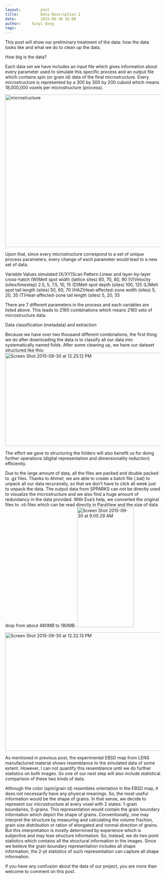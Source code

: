 ```yaml
---
layout:     	post
title:      	Data Description 2
date:       	2015-09-30 16:00
author:     Xinyi Gong
tags:         
---
```


This post will show our preliminary treatment of the data: how the data looks like and what we do to clean up the data.


How big is the data?

Each data set we have includes an input file which gives information about every parameter used to simulate this specific process and an output file which contains spin (or grain id) data of the final microstructure. Every microstructure is represented by a 300 by 300 by 200 cuboid which means 18,000,000 voxels per microstructure (process).

<a data-flickr-embed="true" data-context="true"  href="https://www.flickr.com/photos/133265793@N04/21815001906/in/datetaken/" title="microstructure"><img src="https://farm6.staticflickr.com/5721/21815001906_8c887e7a27_c.jpg" width="800" height="494" alt="microstructure"></a><script async src="//embedr.flickr.com/assets/client-code.js" charset="utf-8"></script>


Upon that, since every microstructure correspond to a set of unique process parameters, every change of each parameter would lead to a new set of data.

Variable
Values simulated
(X/XY)Scan Pattern
Linear and layer-by-layer cross-hatch
(W)Melt spot width (lattice sites)
60, 70, 80, 90
(V)Velocity (sites/timestep)
2.5, 5, 7.5, 10, 15
(D)Melt spot depth (sites)
100, 125
(L)Melt spot tail length (sites)
50, 60, 70
(HAZ)Heat-affected-zone width (sites)
5, 20, 35
(T)Heat-affected-zone tail length (sites)
5, 20, 35

There are 7 different parameters in the process and each variables are listed above. This leads to 2160 combinations which means 2160 sets of microstructure data. 


Data classification (metadata) and extraction

Because we have over two thousand different combinations, the first thing we do after downloading the data is to classify all our data into systematically named folds. After some cleaning up, we have our dataset structured like this:
<a data-flickr-embed="true"  href="https://www.flickr.com/photos/133265793@N04/21841139005/in/datetaken/" title="Screen Shot 2015-09-30 at 12.25.12 PM"><img src="https://farm1.staticflickr.com/612/21841139005_88f78b6f0e_c.jpg" width="800" height="302" alt="Screen Shot 2015-09-30 at 12.25.12 PM"></a><script async src="//embedr.flickr.com/assets/client-code.js" charset="utf-8"></script>


The effort we gave to structuring the folders will also benefit us for doing further operations (digital representation and dimensionality reduction) efficiently.

Due to the large amount of data, all the files are packed and double packed to .gz files. Thanks to Ahmet, we are able to create a batch file (.bat) to unpack all our data recursively, so that we don’t have to click all week just to unpack the data. The output data from SPPARKS can not be directly used to visualize the microstructure and we also find a huge amount of redundancy in the data provided. With Eva’s help, we converted the original files to .vti files which can be read directly in ParaView and the size of data drop from about 480MB to 180MB.
<a data-flickr-embed="true" data-context="true"  href="https://www.flickr.com/photos/133265793@N04/21815001936/in/datetaken/" title="Screen Shot 2015-09-30 at 9.00.29 AM"><img src="https://farm1.staticflickr.com/577/21815001936_e3fa89c5f8_o.png" width="183" height="388" alt="Screen Shot 2015-09-30 at 9.00.29 AM"></a><script async src="//embedr.flickr.com/assets/client-code.js" charset="utf-8"></script>


<a data-flickr-embed="true" data-context="true"  href="https://www.flickr.com/photos/133265793@N04/21850734141/in/datetaken/" title="Screen Shot 2015-09-30 at 12.32.13 PM"><img src="https://farm6.staticflickr.com/5727/21850734141_51ed39302c_o.png" width="598" height="383" alt="Screen Shot 2015-09-30 at 12.32.13 PM"></a><script async src="//embedr.flickr.com/assets/client-code.js" charset="utf-8"></script>

As mentioned in previous post, the experimental EBSD map from LENS manufactured material shows resemblance to the simulated data of some extent. However, I can not quantify this resemblance until we do further statistics on both images. So one of our next step will also include statistical comparison of these two kinds of data.

Although the color (spin/grain id) resembles orientation in the EBSD map, it does not necessarily have any physical meanings. So, the most useful information would be the shape of grains. In that sense, we decide to represent our microstructure at every voxel with 2 states: 1-grain boundaries, 0-grains. This representation would contain the grain boundary information which depict the shape of grains. Conventionally, one may interpret the structure by measuring and calculating the volume fraction, grain size distribution or ration of elongated and normal direction of grains. But this interpretation is mostly determined by experience which is subjective and may lose structure information.  So, instead, we do two point statistics which contains all the structural information in the images. Since we believe the grain boundary representation includes all shape information, the 2-pt statistics of such representation can capture all shape information. 

If you have any confusion about the data of our project, you are more than welcome to comment on this post.











